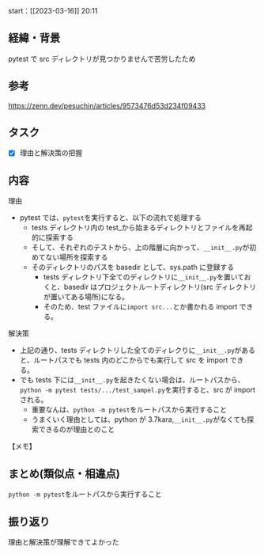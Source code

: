 start：[[2023-03-16]] 20:11

## 経緯・背景

pytest で src ディレクトリが見つかりませんで苦労したため

## 参考

https://zenn.dev/pesuchin/articles/9573476d53d234f09433

## タスク

- [x] 理由と解決策の把握

## 内容

理由

- pytest では、`pytest`を実行すると、以下の流れで処理する
  - tests ディレクトリ内の test\_から始まるディレクトリとファイルを再起的に探索する
  - そして、それぞれのテストから、上の階層に向かって、`__init__.py`が初めてない場所を探索する
  - そのディレクトリのパスを basedir として、sys.path に登録する
    - tests ディレクトリ下全てのディレクトリに`__init__.py`を置いておくと、basedir はプロジェクトルートディレクトリ(src ディレクトリが置いてある場所)になる。
    - そのため、test ファイルに`import src...`とか書かれる import できる。

解決策

- 上記の通り、tests ディレクトリした全てのディレクりに`__init__.py`があると、ルートパスでも tests 内のどこからでも実行して src を import できる。
- でも tests 下には`__init__.py`を起きたくない場合は、ルートパスから、`python -m pytest tests/.../test_sampel.py`を実行すると、src が import される。
  - 重要なんは、`python -m pytest`をルートパスから実行すること
  - うまくいく理由としては、python が 3.7kara,`__init__.py`がなくても探索できるのが理由とのこと

【メモ】

## まとめ(類似点・相違点)

`python -m pytest`をルートパスから実行すること

## 振り返り

理由と解決策が理解できてよかった
